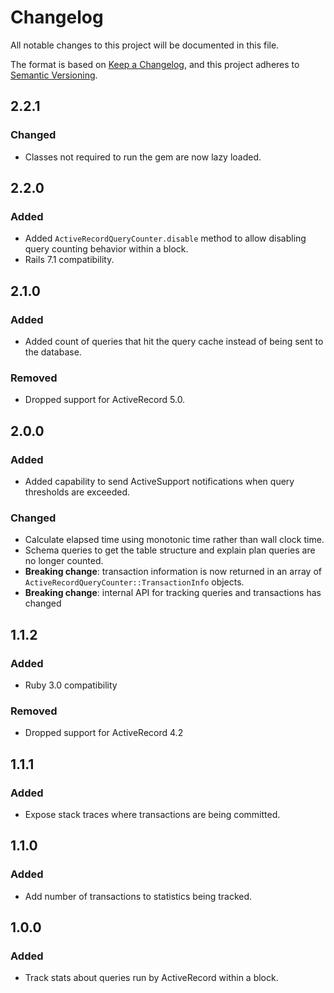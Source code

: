 # Changelog
All notable changes to this project will be documented in this file.

The format is based on [Keep a Changelog](https://keepachangelog.com/en/1.0.0/),
and this project adheres to [Semantic Versioning](https://semver.org/spec/v2.0.0.html).

## 2.2.1

### Changed

- Classes not required to run the gem are now lazy loaded.

## 2.2.0

### Added

- Added `ActiveRecordQueryCounter.disable` method to allow disabling query counting behavior within a block.
- Rails 7.1 compatibility.

## 2.1.0

### Added

- Added count of queries that hit the query cache instead of being sent to the database.

### Removed

- Dropped support for ActiveRecord 5.0.

## 2.0.0

### Added

- Added capability to send ActiveSupport notifications when query thresholds are exceeded.

### Changed

- Calculate elapsed time using monotonic time rather than wall clock time.
- Schema queries to get the table structure and explain plan queries are no longer counted.
- **Breaking change**: transaction information is now returned in an array of `ActiveRecordQueryCounter::TransactionInfo` objects.
- **Breaking change**: internal API for tracking queries and transactions has changed

## 1.1.2

### Added

- Ruby 3.0 compatibility

### Removed

- Dropped support for ActiveRecord 4.2

## 1.1.1
### Added

- Expose stack traces where transactions are being committed.

## 1.1.0
### Added

- Add number of transactions to statistics being tracked.

## 1.0.0
### Added

- Track stats about queries run by ActiveRecord within a block.
